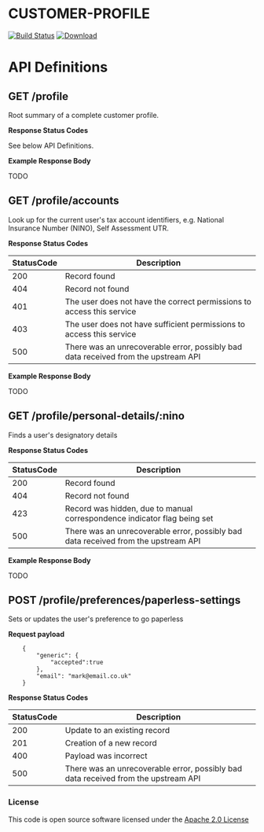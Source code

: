 # CUSTOMER-PROFILE

[![Build Status](https://travis-ci.org/hmrc/customer-profile.svg?branch=master)](https://travis-ci.org/hmrc/customer-profile) [ ![Download](https://api.bintray.com/packages/hmrc/releases/customer-profile/images/download.svg) ](https://bintray.com/hmrc/releases/customer-profile/_latestVersion)


# API Definitions

## GET     /profile

Root summary of a complete customer profile.

**Response Status Codes**

See below API Definitions.

**Example Response Body**

TODO


## GET     /profile/accounts

Look up for the current user's tax account identifiers, e.g. National Insurance Number (NINO), Self Assessment UTR.

**Response Status Codes**

| StatusCode | Description                                                                                                       |
|------------|-------------------------------------------------------------------------------------------------------------------|
| 200        | Record found                                                                                                      |
| 404        | Record not found                                                                                                  |
| 401        | The user does not have the correct permissions to access this service                                                                                                  |
| 403        | The user does not have sufficient permissions to access this service                                                                                                  |
| 500        | There was an unrecoverable error, possibly bad data received from the upstream API

**Example Response Body**

TODO


## GET     /profile/personal-details/:nino

Finds a user's designatory details

**Response Status Codes**

| StatusCode | Description                                                                                                       |
|------------|-------------------------------------------------------------------------------------------------------------------|
| 200        | Record found                                                                                                      |
| 404        | Record not found                                                                                                  |
| 423        | Record was hidden, due to manual correspondence indicator flag being set                                          |
| 500        | There was an unrecoverable error, possibly bad data received from the upstream API

**Example Response Body**

TODO


## POST     /profile/preferences/paperless-settings

Sets or updates the user's preference to go paperless

**Request payload**

```
    {
        "generic": {
            "accepted":true
        },
        "email": "mark@email.co.uk"
    }
```

**Response Status Codes**

| StatusCode | Description                                                                                                       |
|------------|-------------------------------------------------------------------------------------------------------------------|
| 200        | Update to an existing record                                                                                                      |
| 201        | Creation of a new record                                                                                    |
| 400        | Payload was incorrect                                                                                                              |
| 500        | There was an unrecoverable error, possibly bad data received from the upstream API



### License

This code is open source software licensed under the [Apache 2.0 License]("http://www.apache.org/licenses/LICENSE-2.0.html")